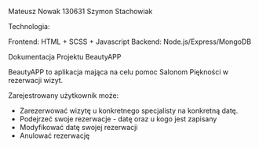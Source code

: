 Mateusz Nowak 130631
Szymon Stachowiak

Technologia:

Frontend: HTML + SCSS + Javascript
Backend: Node.js/Express/MongoDB

Dokumentacja Projektu BeautyAPP

BeautyAPP to aplikacja mająca na celu pomoc Salonom Piękności w rezerwacji wizyt.

Zarejestrowany użytkownik może:

- Zarezerwować wizytę u konkretnego specjalisty na konkretną datę.
- Podejrzeć swoje rezerwacje - datę oraz u kogo jest zapisany
- Modyfikować datę swojej rezerwacji
- Anulować rezerwację
